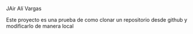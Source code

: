 JAir Alí Vargas

Este proyecto es una prueba de como clonar un repositorio
desde github y modificarlo de manera local